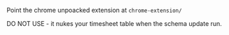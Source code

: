 Point the chrome unpoacked extension at ```chrome-extension/```

DO NOT USE - it nukes your timesheet table when the schema update run.
